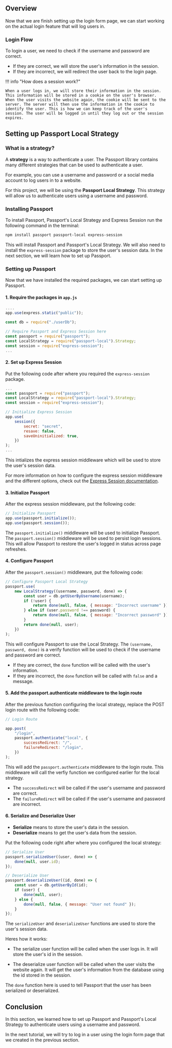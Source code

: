 ## Overview

Now that we are finish setting up the login form page, we can start working on the actual login feature that will log users in.

### Login Flow

To login a user, we need to check if the username and password are correct.

- If they are correct, we will store the user's information in the session.
- If they are incorrect, we will redirect the user back to the login page.

!!! info "How does a session work?"

    When a user logs in, we will store their information in the session. This information will be stored in a cookie on the user's browser. When the user visits the website again, the cookie will be sent to the server. The server will then use the information in the cookie to identify the user. This is how we can keep track of the user's session. The user will be logged in until they log out or the session expires.

## Setting up Passport Local Strategy

### What is a strategy?

A **strategy** is a way to authenticate a user. The Passport library contains many different strategies that can be used to authenticate a user.

For example, you can use a username and password or a social media account to log users in to a website.

For this project, we will be using the **Passport Local Strategy**. This strategy will allow us to authenticate users using a username and password.

### Installing Passport

To install Passport, Passport's Local Strategy and Express Session run the following command in the terminal:

```bash
npm install passport passport-local express-session
```

This will install Passport and Passport's Local Strategy. We will also need to install the `express-session` package to store the user's session data. In the next section, we will learn how to set up Passport.

### Setting up Passport

Now that we have installed the required packages, we can start setting up Passport.

#### 1. Require the packages in `app.js`

```javascript
....
app.use(express.static("public"));

const db = require("./userDb");

// Require Passport and Express Session here
const passport = require("passport");
const LocalStrategy = require("passport-local").Strategy;
const session = require("express-session");
...
```

#### 2. Set up Express Session

Put the following code after where you required the `express-session` package.

```js
...
const passport = require("passport");
const LocalStrategy = require("passport-local").Strategy;
const session = require("express-session");

// Initialize Express Session
app.use(
	session({
		secret: "secret",
		resave: false,
		saveUninitialized: true,
	})
);
...
```

This intializes the express session middleware which will be used to store the user's session data.

For more information on how to configure the express session middleware and the different options, check out the [Express Session documentation](https://github.com/expressjs/session#options).

#### 3. Initialize Passport

After the express session middleware, put the following code:

```js
// Initialize Passport
app.use(passport.initialize());
app.use(passport.session());
```

The `passport.initialize()` middleware will be used to initialize Passport. The `passport.session()` middleware will be used to persist login sessions. This will allow Passport to restore the user's logged in status across page refreshes.

#### 4. Configure Passport

After the `passport.session()` middleware, put the following code:

```js
// Configure Passport Local Strategy
passport.use(
	new LocalStrategy((username, password, done) => {
		const user = db.getUserByUsername(username);
		if (!user) {
			return done(null, false, { message: "Incorrect username" });
		} else if (user.password !== password) {
			return done(null, false, { message: "Incorrect password" });
		}
		return done(null, user);
	})
);
```

This will configure Passport to use the Local Strategy. The `(username, password, done)` is a verify function will be used to check if the username and password are correct.

- If they are correct, the `done` function will be called with the user's information.
- If they are incorrect, the `done` function will be called with `false` and a message.

#### 5. Add the passport.authenticate middleware to the login route

After the previous function configuring the local strategy, replace the POST login route with the following code:

```js
// Login Route

app.post(
	"/login",
	passport.authenticate("local", {
		successRedirect: "/",
		failureRedirect: "/login",
	})
);
```

This will add the `passport.authenticate` middleware to the login route. This middleware will call the verfiy function we configured earlier for the local strategy.

- The `successRedirect` will be called if the user's username and password are correct.
- The `failureRedirect` will be called if the user's username and password are incorrect.

#### 6. Serialize and Deserialize User

- **Serialize** means to store the user's data in the session.
- **Deserialize** means to get the user's data from the session.

Put the following code right after where you configured the local strategy:

```js
// Serialize User
passport.serializeUser((user, done) => {
	done(null, user.id);
});

// Deserialize User
passport.deserializeUser((id, done) => {
	const user = db.getUserById(id);
	if (user) {
		done(null, user);
	} else {
		done(null, false, { message: "User not found" });
	}
});
```

The `serializeUser` and `deserializeUser` functions are used to store the user's session data.

Heres how it works:

- The serialize user function will be called when the user logs in. It will store the user's id in the session.

- The deserialize user function will be called when the user visits the website again. It will get the user's information from the database using the id stored in the session.

The `done` function here is used to tell Passport that the user has been serialized or deserialized.

## Conclusion

In this section, we learned how to set up Passport and Passport's Local Strategy to authenticate users using a username and password.

In the next tutorial, we will try to log in a user using the login form page that we created in the previous section.
